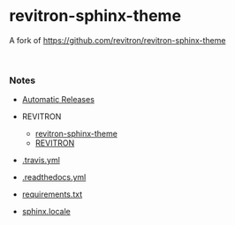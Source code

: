 <br>

# revitron-sphinx-theme
A fork of https://github.com/revitron/revitron-sphinx-theme

<br>

### Notes

* [Automatic Releases](https://github.com/marketplace/actions/automatic-releases)
* REVITRON
  * [revitron-sphinx-theme](https://github.com/revitron/revitron-sphinx-theme)
  * [REVITRON](https://github.com/revitron/revitron)

* [.travis.yml](https://docs.travis-ci.com/user/tutorial/)
* [.readthedocs.yml](https://docs.readthedocs.io/en/stable/config-file/index.html)
* [requirements.txt](https://pip.pypa.io/en/stable/reference/requirements-file-format/)

* [sphinx.locale](https://www.sphinx-doc.org/en/master/_modules/sphinx/locale.html)

<br>
<br>

<br>
<br>

<br>
<br>

<br>
<br>
